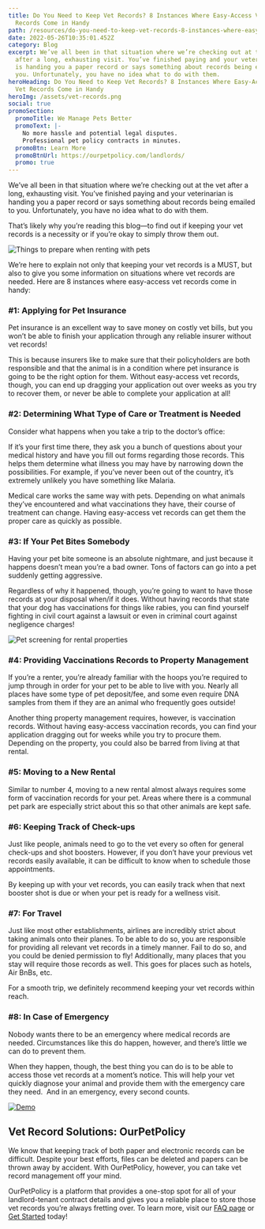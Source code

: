 ```yaml
---
title: ​​Do You Need to Keep Vet Records? 8 Instances Where Easy-Access Vet
  Records Come in Handy
path: /resources/do-you-need-to-keep-vet-records-8-instances-where-easy-access-vet-records-come-in-handy
date: 2022-05-26T10:35:01.452Z
category: Blog
excerpt: We’ve all been in that situation where we’re checking out at the vet
  after a long, exhausting visit. You’ve finished paying and your veterinarian
  is handing you a paper record or says something about records being emailed to
  you. Unfortunately, you have no idea what to do with them.
heroHeading: ​​Do You Need to Keep Vet Records? 8 Instances Where Easy-Access
  Vet Records Come in Handy
heroImg: /assets/vet-records.png
social: true
promoSection:
  promoTitle: We Manage Pets Better
  promoText: |-
    No more hassle and potential legal disputes. 
    Professional pet policy contracts in minutes.
  promoBtn: Learn More
  promoBtnUrl: https://ourpetpolicy.com/landlords/
  promo: true
---
```

We’ve all been in that situation where we’re checking out at the vet after a long, exhausting visit. You’ve finished paying and your veterinarian is handing you a paper record or says something about records being emailed to you. Unfortunately, you have no idea what to do with them.

That’s likely why you’re reading this blog—to find out if keeping your vet records is a necessity or if you’re okay to simply throw them out. 

![Things to prepare when renting with pets](/assets/opp-blog-1.png)

We’re here to explain not only that keeping your vet records is a MUST, but also to give you some information on situations where vet records are needed. Here are 8 instances where easy-access vet records come in handy: 

### \#1: Applying for Pet Insurance

Pet insurance is an excellent way to save money on costly vet bills, but you won’t be able to finish your application through any reliable insurer without vet records! 

This is because insurers like to make sure that their policyholders are both responsible and that the animal is in a condition where pet insurance is going to be the right option for them. Without easy-access vet records, though, you can end up dragging your application out over weeks as you try to recover them, or never be able to complete your application at all! 

### \#2: Determining What Type of Care or Treatment is Needed

Consider what happens when you take a trip to the doctor’s office: 

If it’s your first time there, they ask you a bunch of questions about your medical history and have you fill out forms regarding those records. This helps them determine what illness you may have by narrowing down the possibilities. For example, if you’ve never been out of the country, it’s extremely unlikely you have something like Malaria. 

Medical care works the same way with pets. Depending on what animals they’ve encountered and what vaccinations they have, their course of treatment can change. Having easy-access vet records can get them the proper care as quickly as possible.

### \#3: If Your Pet Bites Somebody

Having your pet bite someone is an absolute nightmare, and just because it happens doesn’t mean you’re a bad owner. Tons of factors can go into a pet suddenly getting aggressive. 

Regardless of why it happened, though, you’re going to want to have those records at your disposal when/if it does. Without having records that state that your dog has vaccinations for things like rabies, you can find yourself fighting in civil court against a lawsuit or even in criminal court against negligence charges! 

![Pet screening for rental properties](/assets/opp-blog-2.png)

### **\#4: Providing Vaccinations Records to Property Management** 

If you’re a renter, you’re already familiar with the hoops you’re required to jump through in order for your pet to be able to live with you. Nearly all places have some type of pet deposit/fee, and some even require DNA samples from them if they are an animal who frequently goes outside! 

Another thing property management requires, however, is vaccination records. Without having easy-access vaccination records, you can find your application dragging out for weeks while you try to procure them. Depending on the property, you could also be barred from living at that rental. 

### \#5: Moving to a New Rental

Similar to number 4, moving to a new rental almost always requires some form of vaccination records for your pet. Areas where there is a communal pet park are especially strict about this so that other animals are kept safe. 

### \#6: Keeping Track of Check-ups

Just like people, animals need to go to the vet every so often for general check-ups and shot boosters. However, if you don’t have your previous vet records easily available, it can be difficult to know when to schedule those appointments. 

By keeping up with your vet records, you can easily track when that next booster shot is due or when your pet is ready for a wellness visit. 

### \#7: For Travel

Just like most other establishments, airlines are incredibly strict about taking animals onto their planes. To be able to do so, you are responsible for providing all relevant vet records in a timely manner. Fail to do so, and you could be denied permission to fly! Additionally, many places that you stay will require those records as well. This goes for places such as hotels, Air BnBs, etc. 

For a smooth trip, we definitely recommend keeping your vet records within reach. 

### \#8: In Case of Emergency

Nobody wants there to be an emergency where medical records are needed. Circumstances like this do happen, however, and there’s little we can do to prevent them. 

When they happen, though, the best thing you can do is to be able to access those vet records at a moment’s notice. This will help your vet quickly diagnose your animal and provide them with the emergency care they need.  And in an emergency, every second counts. 

[![Demo](/assets/opp-blog-3.png "Demo")](https://landlordtech.com/request-demo/)

## **Vet Record Solutions: OurPetPolicy**

We know that keeping track of both paper and electronic records can be difficult. Despite your best efforts, files can be deleted and papers can be thrown away by accident. With OurPetPolicy, however, you can take vet record management off your mind. 

OurPetPolicy is a platform that provides a one-stop spot for all of your landlord-tenant contract details and gives you a reliable place to store those vet records you’re always fretting over. To learn more, visit our [FAQ page](https://ourpetpolicy.com/faq/) or [Get Started](https://app.ourpetpolicy.com/?auth=signup) today!